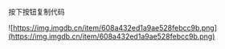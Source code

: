 按下按钮复制代码

![https://img.imgdb.cn/item/608a432ed1a9ae528febcc9b.png](https://img.imgdb.cn/item/608a432ed1a9ae528febcc9b.png)
